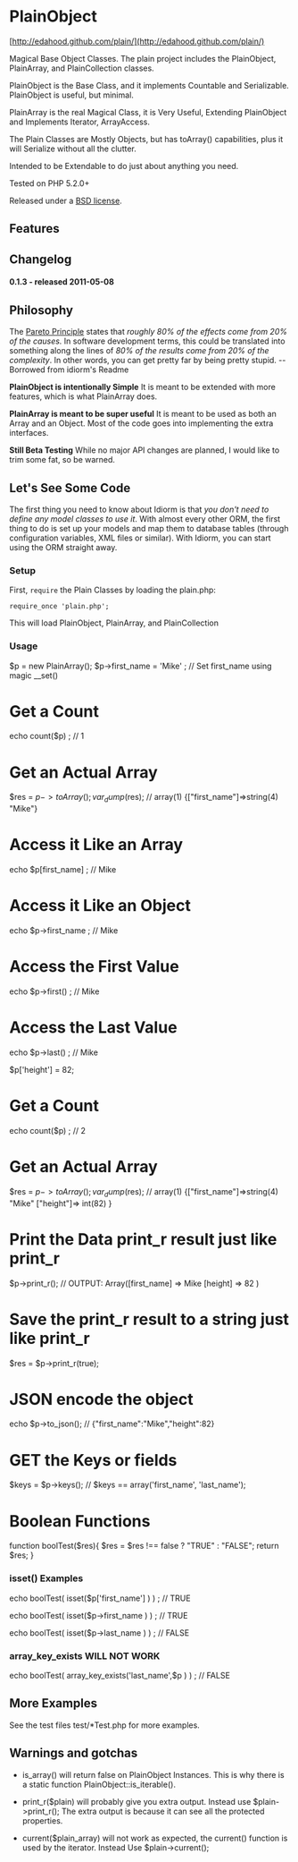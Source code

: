 PlainObject
======

[http://edahood.github.com/plain/](http://edahood.github.com/plain/)

 Magical Base Object Classes. The plain project includes the PlainObject, PlainArray, and PlainCollection classes.

 PlainObject is the Base Class, and it implements Countable and Serializable. PlainObject is useful, but minimal.

 PlainArray is the real Magical Class, it is Very Useful, Extending PlainObject and Implements Iterator, ArrayAccess.

 The Plain Classes are Mostly Objects, but has toArray() capabilities, plus it will Serialize without all the clutter.

 Intended to be Extendable to do just about anything you need.

 Tested on PHP 5.2.0+

Released under a [BSD license](http://en.wikipedia.org/wiki/BSD_licenses).

Features
--------


Changelog
---------

#### 0.1.3 - released 2011-05-08


Philosophy
----------


The [Pareto Principle](http://en.wikipedia.org/wiki/Pareto_principle) states that *roughly 80% of the effects come from 20% of the causes.* In software development terms, this could be translated into something along the lines of *80% of the results come from 20% of the complexity*. In other words, you can get pretty far by being pretty stupid.
   -- Borrowed from idiorm's Readme

**PlainObject is intentionally Simple** It is meant to be extended with more features, which is what PlainArray does.

**PlainArray is meant to be super useful** It is meant to be used as both an Array and an Object. Most of the code goes into implementing the extra interfaces.

**Still Beta Testing** While no major API changes are planned, I would like to trim some fat, so be warned.

Let's See Some Code
-------------------

The first thing you need to know about Idiorm is that *you don't need to define any model classes to use it*. With almost every other ORM, the first thing to do is set up your models and map them to database tables (through configuration variables, XML files or similar). With Idiorm, you can start using the ORM straight away.

### Setup ###

First, `require` the Plain Classes by loading the plain.php:

    require_once 'plain.php';

This will load PlainObject, PlainArray, and PlainCollection



### Usage ###

$p = new PlainArray();
$p->first_name = 'Mike' ;  // Set first_name using magic __set()

# Get a Count
echo count($p) ; // 1

# Get an Actual Array

$res = $p->toArray();
var_dump($res); // array(1) {["first_name"]=>string(4) "Mike"}



# Access it Like an Array
echo $p[first_name] ; // Mike

# Access it Like an Object
echo $p->first_name ; // Mike

# Access the First Value
echo $p->first() ; // Mike

# Access the Last Value
echo $p->last() ; // Mike


$p['height'] = 82;

# Get a Count
echo count($p)  ; // 2

# Get an Actual Array #

$res = $p->toArray();
var_dump($res); // array(1) {["first_name"]=>string(4) "Mike" ["height"]=> int(82) }


# Print the Data print_r result just like print_r

$p->print_r(); // OUTPUT:  Array([first_name] => Mike [height] => 82 )



# Save the print_r result to a string just like print_r
$res  = $p->print_r(true);


# JSON encode the object
echo $p->to_json(); // {"first_name":"Mike","height":82}

# GET the Keys or fields
$keys = $p->keys(); // $keys == array('first_name', 'last_name');


# Boolean Functions

function boolTest($res){
   $res =  $res !== false ? "TRUE" : "FALSE";
   return $res;
}

### isset() Examples ###
echo boolTest( isset($p['first_name'] ) ) ; // TRUE

echo boolTest( isset($p->first_name ) ) ; // TRUE

echo boolTest( isset($p->last_name ) ) ; // FALSE


### array_key_exists WILL NOT WORK ###
echo boolTest( array_key_exists('last_name',$p ) ) ; // FALSE


## More Examples ##
See the test files test/*Test.php for more examples.

## Warnings and gotchas ##

* is_array() will return false on PlainObject Instances.  This is why there is a static function PlainObject::is_iterable().

* print_r($plain) will probably give you extra output. Instead use $plain->print_r();  The extra output is because it can see all the protected properties.

* current($plain_array) will not work as expected, the current() function is used by the iterator. Instead Use $plain->current();